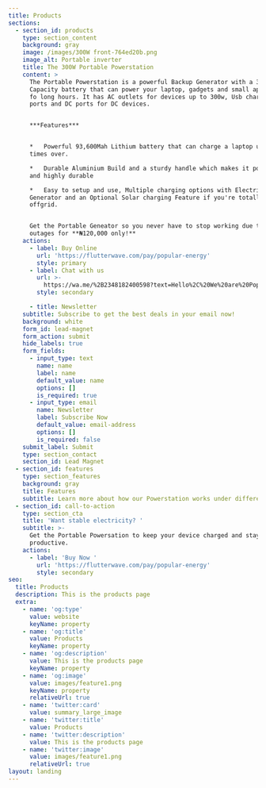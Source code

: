 ```yaml
---
title: Products
sections:
  - section_id: products
    type: section_content
    background: gray
    image: /images/300W front-764ed20b.png
    image_alt: Portable inverter
    title: The 300W Portable Powerstation
    content: >
      The Portable Powerstation is a powerful Backup Generator with a 346wh
      Capacity battery that can power your laptop, gadgets and small appliances
      fo long hours. It has AC outlets for devices up to 300w, Usb charging
      ports and DC ports for DC devices.


      ***Features***


      *   Powerful 93,600Mah Lithium battery that can charge a laptop up to 5
      times over.

      *   Durable Aluminium Build and a sturdy handle which makes it portable
      and highly durable

      *   Easy to setup and use, Multiple charging options with Electricity,
      Generator and an Optional Solar charging Feature if you're totally
      offgrid.


      Get the Portable Geneator so you never have to stop working due to a power
      outages for **₦120,000 only!**
    actions:
      - label: Buy Online
        url: 'https://flutterwave.com/pay/popular-energy'
        style: primary
      - label: Chat with us
        url: >-
          https://wa.me/%2B2348182400598?text=Hello%2C%20We%20are%20Popular%20Energy.%0AHow%20can%20we%20be%20of%20service%3F
        style: secondary

      - title: Newsletter
    subtitle: Subscribe to get the best deals in your email now!
    background: white
    form_id: lead-magnet
    form_action: submit
    hide_labels: true
    form_fields:
      - input_type: text
        name: name
        label: name
        default_value: name
        options: []
        is_required: true
      - input_type: email
        name: Newsletter
        label: Subscribe Now
        default_value: email-address
        options: []
        is_required: false
    submit_label: Submit
    type: section_contact
    section_id: Lead Magnet
  - section_id: features
    type: section_features
    background: gray
    title: Features
    subtitle: Learn more about how our Powerstation works under different applications.    
  - section_id: call-to-action
    type: section_cta
    title: 'Want stable electricity? '
    subtitle: >-
      Get the Portable Powersation to keep your device charged and stay
      productive.
    actions:
      - label: 'Buy Now '
        url: 'https://flutterwave.com/pay/popular-energy'
        style: secondary
seo:
  title: Products
  description: This is the products page
  extra:
    - name: 'og:type'
      value: website
      keyName: property
    - name: 'og:title'
      value: Products
      keyName: property
    - name: 'og:description'
      value: This is the products page
      keyName: property
    - name: 'og:image'
      value: images/feature1.png
      keyName: property
      relativeUrl: true
    - name: 'twitter:card'
      value: summary_large_image
    - name: 'twitter:title'
      value: Products
    - name: 'twitter:description'
      value: This is the products page
    - name: 'twitter:image'
      value: images/feature1.png
      relativeUrl: true
layout: landing
---
```

